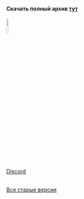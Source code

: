 #### Скачать полный архив [тут](https://disk.yandex.ru/d/G_IcVLrpDm6bLA)

<a href="https://discord.gg/X5VBmJB3aE">
  <image src="https://i.imgur.com/7qKqP8r.png" width="10%"/>
  <div>Discord</div>
</a>
<br>

[Все старые версии](https://nnmclub.to/forum/tracker.php?nm=DefenderKiller)
